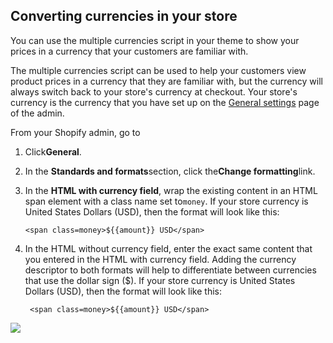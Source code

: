 ## Converting currencies in your store

You can use the multiple currencies script in your theme to show your prices in a currency that your customers are familiar with.

The multiple currencies script can be used to help your customers view product prices in a currency that they are familiar with, but the currency will always switch back to your store's currency at checkout. Your store's currency is the currency that you have set up on the [General settings](https://www.shopify.com/admin/settings/general) page of the admin.

From your Shopify admin, go to

1. Click**General**.

2. In the **Standards and formats**section, click the**Change formatting**link.

3. In the **HTML with currency field**, wrap the existing content in an HTML span element with a class name set to`money`.
   If your store currency is United States Dollars \(USD\), then the format will look like this:  
   ```
   <span class=money>${{amount}} USD</span>
   ```
4. In the HTML without currency field, enter the exact same content that you entered in the HTML with currency field. Adding the currency descriptor to both formats will help to differentiate between currencies that use the dollar sign ($).
   If your store currency is United States Dollars (USD), then the format will look like    this:
   ```
    <span class=money>${{amount}} USD</span>

   ```
![](/assets/currrency.png)


  



